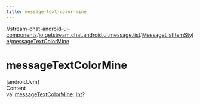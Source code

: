 ```yaml
---
title: message-text-color-mine
---
```

//[stream-chat-android-ui-components](../../../index.md)/[io.getstream.chat.android.ui.message.list](../index.md)/[MessageListItemStyle](index.md)/[messageTextColorMine](messageTextColorMine.md)



# messageTextColorMine  
[androidJvm]  
Content  
val [messageTextColorMine](messageTextColorMine.md): [Int](https://kotlinlang.org/api/latest/jvm/stdlib/kotlin/-int/index.html)?  



